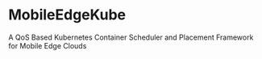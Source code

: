 # MobileEdgeKube
A QoS Based Kubernetes Container Scheduler and Placement Framework for Mobile Edge Clouds
